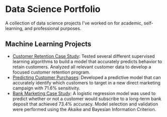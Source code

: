 # Data Science Portfolio

A collection of data science projects I've worked on for academic, self-learning, and professional purposes.

## Machine Learning Projects

- [Customer Retention Case Study](https://rpubs.com/kellibelcher/769293): Tested several different supervised learning algorithms to build a model that accurately predicts behavior to retain customers. Analyzed all relevant customer data to develop a focused customer retention program.
- [Predicting Customer Purchases](https://rpubs.com/kellibelcher/735222): Developed a predictive model that can accurately identify which customers to target in a new direct marketing campaign with 71.6% sensitivity. 
- [Bank Marketing Case Study](https://rpubs.com/kellibelcher/726187): A logistic regression model was used to predict whether or not a customer would subscribe to a long-term bank deposit that achieved 73.4% accuracy. Model selection and validation were performed using the Akaike and Bayesian Information Criterion.
